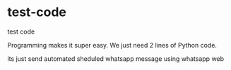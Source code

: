 # test-code
test code

Programming makes it super easy. We just need 2 lines of Python code.

its just send automated sheduled whatsapp message using whatsapp web 
